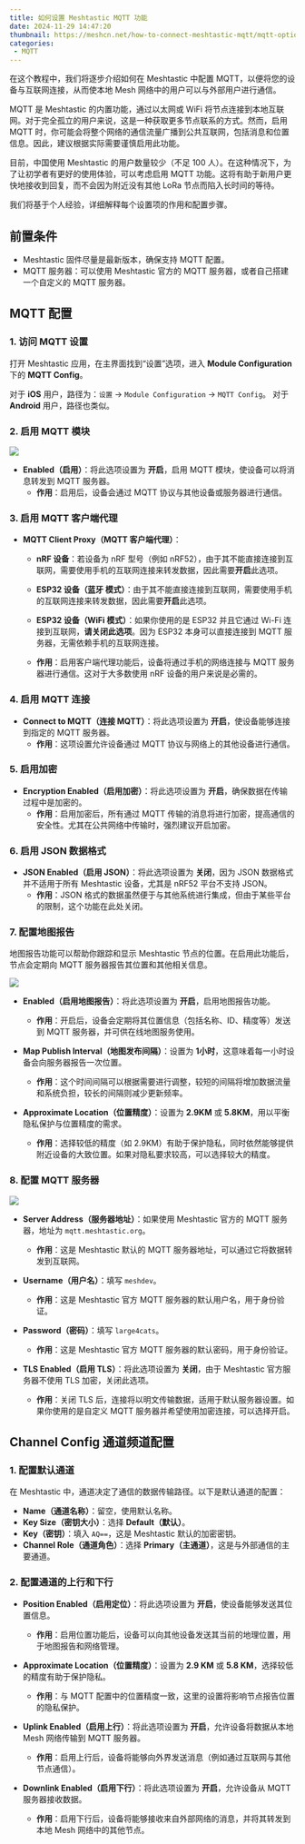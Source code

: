```yaml
---
title: 如何设置 Meshtastic MQTT 功能
date: 2024-11-29 14:47:20
thumbnail: https://meshcn.net/how-to-connect-meshtastic-mqtt/mqtt-options-config-screenshot-ios.webp
categories:
 - MQTT
---
```


在这个教程中，我们将逐步介绍如何在 Meshtastic 中配置 MQTT，以便将您的设备与互联网连接，从而使本地 Mesh 网络中的用户可以与外部用户进行通信。

MQTT 是 Meshtastic 的内置功能，通过以太网或 WiFi 将节点连接到本地互联网。对于完全孤立的用户来说，这是一种获取更多节点联系的方式。然而，启用 MQTT 时，你可能会将整个网络的通信流量广播到公共互联网，包括消息和位置信息。因此，建议根据实际需要谨慎启用此功能。

目前，中国使用 Meshtastic 的用户数量较少（不足 100 人）。在这种情况下，为了让初学者有更好的使用体验，可以考虑启用 MQTT 功能。这将有助于新用户更快地接收到回复，而不会因为附近没有其他 LoRa 节点而陷入长时间的等待。

我们将基于个人经验，详细解释每个设置项的作用和配置步骤。

## 前置条件

- Meshtastic 固件尽量是最新版本，确保支持 MQTT 配置。
- MQTT 服务器：可以使用 Meshtastic 官方的 MQTT 服务器，或者自己搭建一个自定义的 MQTT 服务器。

## MQTT 配置

### 1. 访问 MQTT 设置
打开 Meshtastic 应用，在主界面找到“设置”选项，进入 **Module Configuration** 下的 **MQTT Config**。

对于 **iOS** 用户，路径为：`设置` -> `Module Configuration` -> `MQTT Config`。
对于 **Android** 用户，路径也类似。

### 2. 启用 MQTT 模块

![](./how-to-connect-meshtastic-mqtt/mqtt-options-config-screenshot-ios.webp)

- **Enabled（启用）**：将此选项设置为 **开启**，启用 MQTT 模块，使设备可以将消息转发到 MQTT 服务器。
  - **作用**：启用后，设备会通过 MQTT 协议与其他设备或服务器进行通信。
  
### 3. 启用 MQTT 客户端代理

- **MQTT Client Proxy（MQTT 客户端代理）**：
  - **nRF 设备**：若设备为 nRF 型号（例如 nRF52），由于其不能直接连接到互联网，需要使用手机的互联网连接来转发数据，因此需要**开启**此选项。
  - **ESP32 设备（蓝牙 模式）**：由于其不能直接连接到互联网，需要使用手机的互联网连接来转发数据，因此需要**开启**此选项。
  - **ESP32 设备（WiFi 模式）**：如果你使用的是 ESP32 并且它通过 Wi-Fi 连接到互联网，**请关闭此选项**。因为 ESP32 本身可以直接连接到 MQTT 服务器，无需依赖手机的互联网连接。
  
  - **作用**：启用客户端代理功能后，设备将通过手机的网络连接与 MQTT 服务器进行通信。这对于大多数使用 nRF 设备的用户来说是必需的。

### 4. 启用 MQTT 连接

- **Connect to MQTT（连接 MQTT）**：将此选项设置为 **开启**，使设备能够连接到指定的 MQTT 服务器。
  - **作用**：这项设置允许设备通过 MQTT 协议与网络上的其他设备进行通信。

### 5. 启用加密

- **Encryption Enabled（启用加密）**：将此选项设置为 **开启**，确保数据在传输过程中是加密的。
  - **作用**：启用加密后，所有通过 MQTT 传输的消息将进行加密，提高通信的安全性。尤其在公共网络中传输时，强烈建议开启加密。

### 6. 启用 JSON 数据格式

- **JSON Enabled（启用 JSON）**：将此选项设置为 **关闭**，因为 JSON 数据格式并不适用于所有 Meshtastic 设备，尤其是 nRF52 平台不支持 JSON。
  - **作用**：JSON 格式的数据虽然便于与其他系统进行集成，但由于某些平台的限制，这个功能在此处关闭。

### 7. 配置地图报告

地图报告功能可以帮助你跟踪和显示 Meshtastic 节点的位置。在启用此功能后，节点会定期向 MQTT 服务器报告其位置和其他相关信息。

![](./how-to-connect-meshtastic-mqtt/mqtt-map-report-meshtastic-screenshot.webp)

- **Enabled（启用地图报告）**：将此选项设置为 **开启**，启用地图报告功能。
  - **作用**：开启后，设备会定期将其位置信息（包括名称、ID、精度等）发送到 MQTT 服务器，并可供在线地图服务使用。

- **Map Publish Interval（地图发布间隔）**：设置为 **1小时**，这意味着每一小时设备会向服务器报告一次位置。
  - **作用**：这个时间间隔可以根据需要进行调整，较短的间隔将增加数据流量和系统负担，较长的间隔则减少更新频率。

- **Approximate Location（位置精度）**：设置为 **2.9KM** 或 **5.8KM**，用以平衡隐私保护与位置精度的需求。
  - **作用**：选择较低的精度（如 2.9KM）有助于保护隐私，同时依然能够提供附近设备的大致位置。如果对隐私要求较高，可以选择较大的精度。

### 8. 配置 MQTT 服务器

![](./how-to-connect-meshtastic-mqtt/apple_mqtt_server_screenshot.webp)

- **Server Address（服务器地址）**：如果使用 Meshtastic 官方的 MQTT 服务器，地址为 `mqtt.meshtastic.org`。
  - **作用**：这是 Meshtastic 默认的 MQTT 服务器地址，可以通过它将数据转发到互联网。

- **Username（用户名）**：填写 `meshdev`。
  - **作用**：这是 Meshtastic 官方 MQTT 服务器的默认用户名，用于身份验证。

- **Password（密码）**：填写 `large4cats`。
  - **作用**：这是 Meshtastic 官方 MQTT 服务器的默认密码，用于身份验证。

- **TLS Enabled（启用 TLS）**：将此选项设置为 **关闭**，由于 Meshtastic 官方服务器不使用 TLS 加密，关闭此选项。
  - **作用**：关闭 TLS 后，连接将以明文传输数据，适用于默认服务器设置。如果你使用的是自定义 MQTT 服务器并希望使用加密连接，可以选择开启。

## Channel Config 通道频道配置

### 1. 配置默认通道

在 Meshtastic 中，通道决定了通信的数据传输路径。以下是默认通道的配置：

- **Name（通道名称）**：留空，使用默认名称。
- **Key Size（密钥大小）**：选择 **Default（默认）**。
- **Key（密钥）**：填入 `AQ==`，这是 Meshtastic 默认的加密密钥。
- **Channel Role（通道角色）**：选择 **Primary（主通道）**，这是与外部通信的主要通道。

### 2. 配置通道的上行和下行

- **Position Enabled（启用定位）**：将此选项设置为 **开启**，使设备能够发送其位置信息。
  - **作用**：启用位置功能后，设备可以向其他设备发送其当前的地理位置，用于地图报告和网络管理。

- **Approximate Location（位置精度）**：设置为 **2.9 KM** 或 **5.8 KM**，选择较低的精度有助于保护隐私。
  - **作用**：与 MQTT 配置中的位置精度一致，这里的设置将影响节点报告位置的隐私保护。

- **Uplink Enabled（启用上行）**：将此选项设置为 **开启**，允许设备将数据从本地 Mesh 网络传输到 MQTT 服务器。
  - **作用**：启用上行后，设备将能够向外界发送消息（例如通过互联网与其他节点通信）。

- **Downlink Enabled（启用下行）**：将此选项设置为 **开启**，允许设备从 MQTT 服务器接收数据。
  - **作用**：启用下行后，设备将能够接收来自外部网络的消息，并将其转发到本地 Mesh 网络中的其他节点。